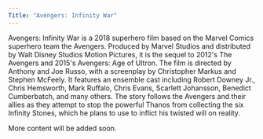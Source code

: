 ```yaml
---
Title: "Avengers: Infinity War"
---
```


Avengers: Infinity War is a 2018 superhero film based on the Marvel Comics superhero team the Avengers. Produced by Marvel Studios and distributed by Walt Disney Studios Motion Pictures, it is the sequel to 2012's The Avengers and 2015's Avengers: Age of Ultron. The film is directed by Anthony and Joe Russo, with a screenplay by Christopher Markus and Stephen McFeely. It features an ensemble cast including Robert Downey Jr., Chris Hemsworth, Mark Ruffalo, Chris Evans, Scarlett Johansson, Benedict Cumberbatch, and many others. The story follows the Avengers and their allies as they attempt to stop the powerful Thanos from collecting the six Infinity Stones, which he plans to use to inflict his twisted will on reality.

More content will be added soon.
